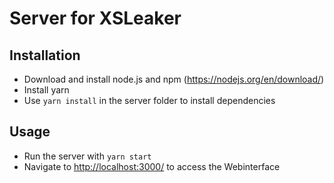 # Server for XSLeaker

## Installation
- Download and install node.js and npm (https://nodejs.org/en/download/)
- Install yarn
- Use ``yarn install`` in the server folder to install dependencies

## Usage

- Run the server with ``yarn start``
- Navigate to <http://localhost:3000/> to access the Webinterface
